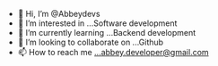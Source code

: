 - 👋 Hi, I’m @Abbeydevs
- 👀 I’m interested in ...Software development
- 🌱 I’m currently learning ...Backend development
- 💞️ I’m looking to collaborate on ...Github
- 📫 How to reach me ...abbey.developer@gmail.com

<!---
Abbeydevs/Abbeydevs is a ✨ special ✨ repository because its `README.md` (this file) appears on your GitHub profile.
You can click the Preview link to take a look at your changes.
--->
